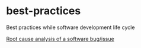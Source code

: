 # best-practices
Best practices while software development life cycle

[Root cause analysis of a software bug/issue](RCA.md)
